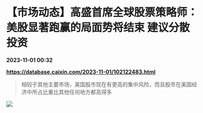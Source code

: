 # 【市场动态】高盛首席全球股票策略师：美股显著跑赢的局面势将结束 建议分散投资

**2023-11-01 00:32**

**https://database.caixin.com/2023-11-01/102122483.html**

> 相较于其他主要市场，美国股市现在有更高的集中风险，而且股市在美国经济中所占比重比其他任何地方都高得多

  

![](https://img.caixin.com/2023-11-01/169879808904573_840_560.jpg)